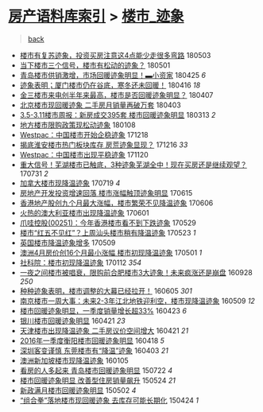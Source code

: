 [房产语料库索引](../../README.md)  > [楼市_迹象](楼市_迹象.md)
====
> [back](../README.md)

- [楼市有复苏迹象，投资买房注意这4点能少走很多弯路](http://jkwz.applinzi.com/ittc/7098965110691464203.html#%E6%A5%BC%E5%B8%82%E6%9C%89%E5%A4%8D%E8%8B%8F%E8%BF%B9%E8%B1%A1%EF%BC%8C%E6%8A%95%E8%B5%84%E4%B9%B0%E6%88%BF%E6%B3%A8%E6%84%8F%E8%BF%994%E7%82%B9%E8%83%BD%E5%B0%91%E8%B5%B0%E5%BE%88%E5%A4%9A%E5%BC%AF%E8%B7%AF) 180503  
- [当下楼市三个信号，楼市有松动的迹象？](http://jkwz.applinzi.com/ittc/7098473204828079111.html#%E5%BD%93%E4%B8%8B%E6%A5%BC%E5%B8%82%E4%B8%89%E4%B8%AA%E4%BF%A1%E5%8F%B7%EF%BC%8C%E6%A5%BC%E5%B8%82%E6%9C%89%E6%9D%BE%E5%8A%A8%E7%9A%84%E8%BF%B9%E8%B1%A1%EF%BC%9F) 180501  
- [青岛楼市供销激增，市场回暖迹象明显！▬小资家](http://jkwz.applinzi.com/ittc/7095843821583860752.html#%E9%9D%92%E5%B2%9B%E6%A5%BC%E5%B8%82%E4%BE%9B%E9%94%80%E6%BF%80%E5%A2%9E%EF%BC%8C%E5%B8%82%E5%9C%BA%E5%9B%9E%E6%9A%96%E8%BF%B9%E8%B1%A1%E6%98%8E%E6%98%BE%EF%BC%81%E2%96%AC%E5%B0%8F%E8%B5%84%E5%AE%B6) 180425 *6* 
- [迹象表明；厦门楼市仍在谷底，寒冬还未回暖！](http://jkwz.applinzi.com/ittc/7092532450767143946.html#%E8%BF%B9%E8%B1%A1%E8%A1%A8%E6%98%8E%EF%BC%9B%E5%8E%A6%E9%97%A8%E6%A5%BC%E5%B8%82%E4%BB%8D%E5%9C%A8%E8%B0%B7%E5%BA%95%EF%BC%8C%E5%AF%92%E5%86%AC%E8%BF%98%E6%9C%AA%E5%9B%9E%E6%9A%96%EF%BC%81) 180416 *18* 
- [金三楼市来电创半年来最高，楼市是否回暖迹象明显？](http://jkwz.applinzi.com/ittc/7089017957240013831.html#%E9%87%91%E4%B8%89%E6%A5%BC%E5%B8%82%E6%9D%A5%E7%94%B5%E5%88%9B%E5%8D%8A%E5%B9%B4%E6%9D%A5%E6%9C%80%E9%AB%98%EF%BC%8C%E6%A5%BC%E5%B8%82%E6%98%AF%E5%90%A6%E5%9B%9E%E6%9A%96%E8%BF%B9%E8%B1%A1%E6%98%8E%E6%98%BE%EF%BC%9F) 180407  
- [北京楼市现回暖迹象 二手房月销量再破万套](http://jkwz.applinzi.com/ittc/7087680960638485520.html#%E5%8C%97%E4%BA%AC%E6%A5%BC%E5%B8%82%E7%8E%B0%E5%9B%9E%E6%9A%96%E8%BF%B9%E8%B1%A1+%E4%BA%8C%E6%89%8B%E6%88%BF%E6%9C%88%E9%94%80%E9%87%8F%E5%86%8D%E7%A0%B4%E4%B8%87%E5%A5%97) 180403  
- [3.5-3.11楼市周报：新房成交395套 楼市回暖迹象明显](http://jkwz.applinzi.com/ittc/7079956231739671568.html#3.5-3.11%E6%A5%BC%E5%B8%82%E5%91%A8%E6%8A%A5%EF%BC%9A%E6%96%B0%E6%88%BF%E6%88%90%E4%BA%A4395%E5%A5%97+%E6%A5%BC%E5%B8%82%E5%9B%9E%E6%9A%96%E8%BF%B9%E8%B1%A1%E6%98%8E%E6%98%BE) 180313 *2* 
- [地方楼市限购政策现松动迹象](http://jkwz.applinzi.com/ittc/7056103574667265040.html#%E5%9C%B0%E6%96%B9%E6%A5%BC%E5%B8%82%E9%99%90%E8%B4%AD%E6%94%BF%E7%AD%96%E7%8E%B0%E6%9D%BE%E5%8A%A8%E8%BF%B9%E8%B1%A1) 180108  
- [Westpac：中国楼市开始企稳迹象](http://jkwz.applinzi.com/ittc/7048503649297237008.html#Westpac%EF%BC%9A%E4%B8%AD%E5%9B%BD%E6%A5%BC%E5%B8%82%E5%BC%80%E5%A7%8B%E4%BC%81%E7%A8%B3%E8%BF%B9%E8%B1%A1) 171218  
- [揭底淮安楼市热门板块库存 房荒迹象显现？](http://jkwz.applinzi.com/ittc/7047767628272108561.html#%E6%8F%AD%E5%BA%95%E6%B7%AE%E5%AE%89%E6%A5%BC%E5%B8%82%E7%83%AD%E9%97%A8%E6%9D%BF%E5%9D%97%E5%BA%93%E5%AD%98+%E6%88%BF%E8%8D%92%E8%BF%B9%E8%B1%A1%E6%98%BE%E7%8E%B0%EF%BC%9F) 171216 *33* 
- [Westpac：中国楼市出现平稳迹象](http://jkwz.applinzi.com/ittc/7038110444751946769.html#Westpac%EF%BC%9A%E4%B8%AD%E5%9B%BD%E6%A5%BC%E5%B8%82%E5%87%BA%E7%8E%B0%E5%B9%B3%E7%A8%B3%E8%BF%B9%E8%B1%A1) 171120  
- [重大信号！芜湖楼市已触底，3种迹象芜湖全中！现在买房还是继续观望？](http://jkwz.applinzi.com/ittc/6996474357847950353.html#%E9%87%8D%E5%A4%A7%E4%BF%A1%E5%8F%B7%EF%BC%81%E8%8A%9C%E6%B9%96%E6%A5%BC%E5%B8%82%E5%B7%B2%E8%A7%A6%E5%BA%95%EF%BC%8C3%E7%A7%8D%E8%BF%B9%E8%B1%A1%E8%8A%9C%E6%B9%96%E5%85%A8%E4%B8%AD%EF%BC%81%E7%8E%B0%E5%9C%A8%E4%B9%B0%E6%88%BF%E8%BF%98%E6%98%AF%E7%BB%A7%E7%BB%AD%E8%A7%82%E6%9C%9B%EF%BC%9F) 170731 *2* 
- [加拿大楼市现降温迹象](http://jkwz.applinzi.com/ittc/6991899304820999185.html#%E5%8A%A0%E6%8B%BF%E5%A4%A7%E6%A5%BC%E5%B8%82%E7%8E%B0%E9%99%8D%E6%B8%A9%E8%BF%B9%E8%B1%A1) 170719 *4* 
- [房地产开发投资增速回落 楼市涨幅触顶迹象明显](http://jkwz.applinzi.com/ittc/6979376990325834756.html#%E6%88%BF%E5%9C%B0%E4%BA%A7%E5%BC%80%E5%8F%91%E6%8A%95%E8%B5%84%E5%A2%9E%E9%80%9F%E5%9B%9E%E8%90%BD+%E6%A5%BC%E5%B8%82%E6%B6%A8%E5%B9%85%E8%A7%A6%E9%A1%B6%E8%BF%B9%E8%B1%A1%E6%98%8E%E6%98%BE) 170615  
- [香港地产股创九个月最大涨幅，楼市繁荣不见降温迹象](http://jkwz.applinzi.com/ittc/6976125754491274245.html#%E9%A6%99%E6%B8%AF%E5%9C%B0%E4%BA%A7%E8%82%A1%E5%88%9B%E4%B9%9D%E4%B8%AA%E6%9C%88%E6%9C%80%E5%A4%A7%E6%B6%A8%E5%B9%85%EF%BC%8C%E6%A5%BC%E5%B8%82%E7%B9%81%E8%8D%A3%E4%B8%8D%E8%A7%81%E9%99%8D%E6%B8%A9%E8%BF%B9%E8%B1%A1) 170606  
- [火热的澳大利亚楼市出现降温迹象](http://jkwz.applinzi.com/ittc/6974292868284810244.html#%E7%81%AB%E7%83%AD%E7%9A%84%E6%BE%B3%E5%A4%A7%E5%88%A9%E4%BA%9A%E6%A5%BC%E5%B8%82%E5%87%BA%E7%8E%B0%E9%99%8D%E6%B8%A9%E8%BF%B9%E8%B1%A1) 170601  
- [爪哇控股(00251)：今年香港楼市看不到下跌迹象](http://jkwz.applinzi.com/ittc/6973084486550946820.html#%E7%88%AA%E5%93%87%E6%8E%A7%E8%82%A1%2800251%29%EF%BC%9A%E4%BB%8A%E5%B9%B4%E9%A6%99%E6%B8%AF%E6%A5%BC%E5%B8%82%E7%9C%8B%E4%B8%8D%E5%88%B0%E4%B8%8B%E8%B7%8C%E8%BF%B9%E8%B1%A1) 170529  
- [楼市“红五不见红”？上周汕头楼市稍有降温迹象](http://jkwz.applinzi.com/ittc/6970792218657817605.html#%E6%A5%BC%E5%B8%82%E2%80%9C%E7%BA%A2%E4%BA%94%E4%B8%8D%E8%A7%81%E7%BA%A2%E2%80%9D%EF%BC%9F%E4%B8%8A%E5%91%A8%E6%B1%95%E5%A4%B4%E6%A5%BC%E5%B8%82%E7%A8%8D%E6%9C%89%E9%99%8D%E6%B8%A9%E8%BF%B9%E8%B1%A1) 170523 *1* 
- [英国楼市降温迹象增多](http://jkwz.applinzi.com/ittc/6965579224982225925.html#%E8%8B%B1%E5%9B%BD%E6%A5%BC%E5%B8%82%E9%99%8D%E6%B8%A9%E8%BF%B9%E8%B1%A1%E5%A2%9E%E5%A4%9A) 170509  
- [澳洲4月房价创16个月最小涨幅 楼市初现降温迹象](http://jkwz.applinzi.com/ittc/6962634960421782533.html#%E6%BE%B3%E6%B4%B24%E6%9C%88%E6%88%BF%E4%BB%B7%E5%88%9B16%E4%B8%AA%E6%9C%88%E6%9C%80%E5%B0%8F%E6%B6%A8%E5%B9%85+%E6%A5%BC%E5%B8%82%E5%88%9D%E7%8E%B0%E9%99%8D%E6%B8%A9%E8%BF%B9%E8%B1%A1) 170501 *1* 
- [社科院：楼市初现降温迹象](http://jkwz.applinzi.com/ittc/6921909176342414341.html#%E7%A4%BE%E7%A7%91%E9%99%A2%EF%BC%9A%E6%A5%BC%E5%B8%82%E5%88%9D%E7%8E%B0%E9%99%8D%E6%B8%A9%E8%BF%B9%E8%B1%A1) 170112 *354* 
- [一夜之间楼市被唱衰，限购前合肥楼市3大迹象！未来疯涨还是崩盘](http://jkwz.applinzi.com/ittc/6882837237242283013.html#%E4%B8%80%E5%A4%9C%E4%B9%8B%E9%97%B4%E6%A5%BC%E5%B8%82%E8%A2%AB%E5%94%B1%E8%A1%B0%EF%BC%8C%E9%99%90%E8%B4%AD%E5%89%8D%E5%90%88%E8%82%A5%E6%A5%BC%E5%B8%823%E5%A4%A7%E8%BF%B9%E8%B1%A1%EF%BC%81%E6%9C%AA%E6%9D%A5%E7%96%AF%E6%B6%A8%E8%BF%98%E6%98%AF%E5%B4%A9%E7%9B%98) 160928 *250* 
- [种种迹象表明，楼市调整的大幕已经拉开！](http://jkwz.applinzi.com/ittc/6840182834924618757.html#%E7%A7%8D%E7%A7%8D%E8%BF%B9%E8%B1%A1%E8%A1%A8%E6%98%8E%EF%BC%8C%E6%A5%BC%E5%B8%82%E8%B0%83%E6%95%B4%E7%9A%84%E5%A4%A7%E5%B9%95%E5%B7%B2%E7%BB%8F%E6%8B%89%E5%BC%80%EF%BC%81) 160605 *301* 
- [南京楼市一周大事：未来2-3年江北地铁迎利空，楼市现降温迹象](http://jkwz.applinzi.com/ittc/6830211082442245124.html#%E5%8D%97%E4%BA%AC%E6%A5%BC%E5%B8%82%E4%B8%80%E5%91%A8%E5%A4%A7%E4%BA%8B%EF%BC%9A%E6%9C%AA%E6%9D%A52-3%E5%B9%B4%E6%B1%9F%E5%8C%97%E5%9C%B0%E9%93%81%E8%BF%8E%E5%88%A9%E7%A9%BA%EF%BC%8C%E6%A5%BC%E5%B8%82%E7%8E%B0%E9%99%8D%E6%B8%A9%E8%BF%B9%E8%B1%A1) 160509 *12* 
- [楼市回暖迹象明显，一季度销量增长超33%](http://jkwz.applinzi.com/ittc/6824062690787853316.html#%E6%A5%BC%E5%B8%82%E5%9B%9E%E6%9A%96%E8%BF%B9%E8%B1%A1%E6%98%8E%E6%98%BE%EF%BC%8C%E4%B8%80%E5%AD%A3%E5%BA%A6%E9%94%80%E9%87%8F%E5%A2%9E%E9%95%BF%E8%B6%8533%25) 160423 *6* 
- [银川楼市回暖迹象明显](http://jkwz.applinzi.com/ittc/6823457534278894596.html#%E9%93%B6%E5%B7%9D%E6%A5%BC%E5%B8%82%E5%9B%9E%E6%9A%96%E8%BF%B9%E8%B1%A1%E6%98%8E%E6%98%BE) 160421 *23* 
- [天津楼市出现降温迹象 二手房议价空间增大](http://jkwz.applinzi.com/ittc/6823462823002637316.html#%E5%A4%A9%E6%B4%A5%E6%A5%BC%E5%B8%82%E5%87%BA%E7%8E%B0%E9%99%8D%E6%B8%A9%E8%BF%B9%E8%B1%A1+%E4%BA%8C%E6%89%8B%E6%88%BF%E8%AE%AE%E4%BB%B7%E7%A9%BA%E9%97%B4%E5%A2%9E%E5%A4%A7) 160421 *21* 
- [2016年一季度衡阳楼市回暖迹象明显](http://jkwz.applinzi.com/ittc/6822450658766488581.html#2016%E5%B9%B4%E4%B8%80%E5%AD%A3%E5%BA%A6%E8%A1%A1%E9%98%B3%E6%A5%BC%E5%B8%82%E5%9B%9E%E6%9A%96%E8%BF%B9%E8%B1%A1%E6%98%8E%E6%98%BE) 160418 *5* 
- [深圳客变谨慎 东莞楼市有“降温”迹象](http://jkwz.applinzi.com/ittc/6816786002601313285.html#%E6%B7%B1%E5%9C%B3%E5%AE%A2%E5%8F%98%E8%B0%A8%E6%85%8E+%E4%B8%9C%E8%8E%9E%E6%A5%BC%E5%B8%82%E6%9C%89%E2%80%9C%E9%99%8D%E6%B8%A9%E2%80%9D%E8%BF%B9%E8%B1%A1) 160403 *21* 
- [澳洲新加坡楼市现降温迹象](http://jkwz.applinzi.com/ittc/6783644913380099077.html#%E6%BE%B3%E6%B4%B2%E6%96%B0%E5%8A%A0%E5%9D%A1%E6%A5%BC%E5%B8%82%E7%8E%B0%E9%99%8D%E6%B8%A9%E8%BF%B9%E8%B1%A1) 160105  
- [看房的人多起来 青岛楼市回暖迹象明显](http://jkwz.applinzi.com/ittc/547650614974634680.html#%E7%9C%8B%E6%88%BF%E7%9A%84%E4%BA%BA%E5%A4%9A%E8%B5%B7%E6%9D%A5+%E9%9D%92%E5%B2%9B%E6%A5%BC%E5%B8%82%E5%9B%9E%E6%9A%96%E8%BF%B9%E8%B1%A1%E6%98%8E%E6%98%BE) 150722 *4* 
- [楼市回暖迹象明显 改善型住房销量飙升](http://jkwz.applinzi.com/ittc/547650611414842432.html#%E6%A5%BC%E5%B8%82%E5%9B%9E%E6%9A%96%E8%BF%B9%E8%B1%A1%E6%98%8E%E6%98%BE+%E6%94%B9%E5%96%84%E5%9E%8B%E4%BD%8F%E6%88%BF%E9%94%80%E9%87%8F%E9%A3%99%E5%8D%87) 150524 *21* 
- [新政满月楼市回暖迹象明显](http://jkwz.applinzi.com/ittc/547650611408896233.html#%E6%96%B0%E6%94%BF%E6%BB%A1%E6%9C%88%E6%A5%BC%E5%B8%82%E5%9B%9E%E6%9A%96%E8%BF%B9%E8%B1%A1%E6%98%8E%E6%98%BE) 150502 *4* 
- [“组合拳”落地楼市现回暖迹象 去库存可能长期化](http://jkwz.applinzi.com/ittc/547650611406583627.html#%E2%80%9C%E7%BB%84%E5%90%88%E6%8B%B3%E2%80%9D%E8%90%BD%E5%9C%B0%E6%A5%BC%E5%B8%82%E7%8E%B0%E5%9B%9E%E6%9A%96%E8%BF%B9%E8%B1%A1+%E5%8E%BB%E5%BA%93%E5%AD%98%E5%8F%AF%E8%83%BD%E9%95%BF%E6%9C%9F%E5%8C%96) 150424 *1* 
